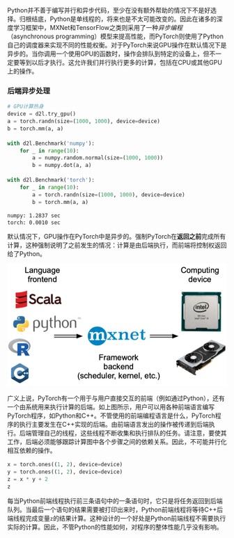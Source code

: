 Python并不善于编写并行和异步代码，至少在没有额外帮助的情况下不是好选择。归根结底，Python是单线程的，将来也是不太可能改变的。因此在诸多的深度学习框架中，MXNet和TensorFlow之类则采用了一种*异步编程*（asynchronous programming）模型来提高性能，而PyTorch则使用了Python自己的调度器来实现不同的性能权衡。对于PyTorch来说GPU操作在默认情况下是异步的。当你调用一个使用GPU的函数时，操作会排队到特定的设备上，但不一定要等到以后才执行。这允许我们并行执行更多的计算，包括在CPU或其他GPU上的操作。

### 后端异步处理

```python
# GPU计算热身
device = d2l.try_gpu()
a = torch.randn(size=(1000, 1000), device=device)
b = torch.mm(a, a)

with d2l.Benchmark('numpy'):
    for _ in range(10):
        a = numpy.random.normal(size=(1000, 1000))
        b = numpy.dot(a, a)

with d2l.Benchmark('torch'):
    for _ in range(10):
        a = torch.randn(size=(1000, 1000), device=device)
        b = torch.mm(a, a)
```

```
numpy: 1.2837 sec
torch: 0.0010 sec
```

默认情况下，GPU操作在PyTorch中是异步的。强制PyTorch在**返回之前**完成所有计算，这种强制说明了之前发生的情况：计算是由后端执行，而前端将控制权返回给了Python。

![../_images/frontends.png](./imags/frontends.png)

广义上说，PyTorch有一个用于与用户直接交互的前端（例如通过Python），还有一个由系统用来执行计算的后端。如上图所示，用户可以用各种前端语言编写PyTorch程序，如Python和C++。不管使用的前端编程语言是什么，PyTorch程序的执行主要发生在C++实现的后端。由前端语言发出的操作被传递到后端执行。后端管理自己的线程，这些线程不断收集和执行排队的任务。请注意，要使其工作，后端必须能够跟踪计算图中各个步骤之间的依赖关系。因此，不可能并行化相互依赖的操作。

```python
x = torch.ones((1, 2), device=device)
y = torch.ones((1, 2), device=device)
z = x * y + 2
z
```

每当Python前端线程执行前三条语句中的一条语句时，它只是将任务返回到后端队列。当最后一个语句的结果需要被打印出来时，Python前端线程将等待C++后端线程完成变量`z`的结果计算。这种设计的一个好处是Python前端线程不需要执行实际的计算。因此，不管Python的性能如何，对程序的整体性能几乎没有影响。